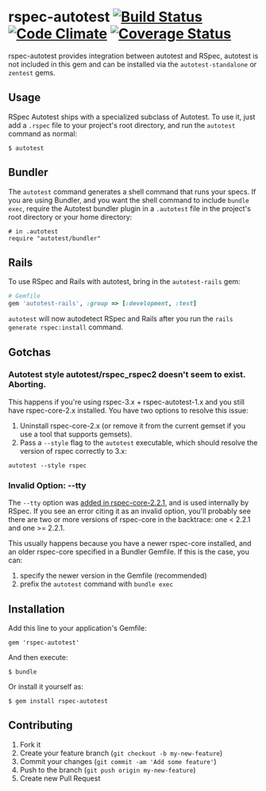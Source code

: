 # rspec-autotest [![Build Status](https://secure.travis-ci.org/rspec/rspec-autotest.svg?branch=master)](http://travis-ci.org/rspec/rspec-autotest) [![Code Climate](https://codeclimate.com/github/rspec/rspec-autotest.svg)](https://codeclimate.com/github/rspec/rspec-autotest) [![Coverage Status](https://coveralls.io/repos/rspec/rspec-autotest/badge.png?branch=master)](https://coveralls.io/r/rspec/rspec-autotest?branch=master)

rspec-autotest provides integration between autotest and RSpec, autotest is not included
in this gem and can be installed via the `autotest-standalone` or `zentest` gems.

## Usage

RSpec Autotest ships with a specialized subclass of Autotest. To use it, just add a
`.rspec` file to your project's root directory, and run the `autotest` command
as normal:

    $ autotest

## Bundler

The `autotest` command generates a shell command that runs your specs. If you
are using Bundler, and you want the shell command to include `bundle exec`,
require the Autotest bundler plugin in a `.autotest` file in the project's root
directory or your home directory:

    # in .autotest
    require "autotest/bundler"

## Rails

To use RSpec and Rails with autotest, bring in the `autotest-rails` gem:

```ruby
# Gemfile
gem 'autotest-rails', :group => [:development, :test]
```

`autotest` will now autodetect RSpec and Rails after you run the `rails
generate rspec:install` command.

## Gotchas

### Autotest style autotest/rspec_rspec2 doesn't seem to exist. Aborting.

This happens if you're using rspec-3.x + rspec-autotest-1.x and you
still have rspec-core-2.x installed. You have two options to resolve this issue:

1. Uninstall rspec-core-2.x (or remove it from the current gemset if you use a
tool that supports gemsets).
1. Pass a `--style` flag to the `autotest` executable, which should resolve the
version of rspec correctly to 3.x:

```shell
autotest --style rspec
```

### Invalid Option: --tty

The `--tty` option was [added in rspec-core-2.2.1](changelog), and is used
internally by RSpec. If you see an error citing it as an invalid option, you'll
probably see there are two or more versions of rspec-core in the backtrace: one
< 2.2.1 and one >= 2.2.1.

This usually happens because you have a newer rspec-core installed, and an
older rspec-core specified in a Bundler Gemfile. If this is the case, you can:

1. specify the newer version in the Gemfile (recommended)
2. prefix the `autotest` command with `bundle exec`


## Installation

Add this line to your application's Gemfile:

    gem 'rspec-autotest'

And then execute:

    $ bundle

Or install it yourself as:

    $ gem install rspec-autotest

## Contributing

1. Fork it
2. Create your feature branch (`git checkout -b my-new-feature`)
3. Commit your changes (`git commit -am 'Add some feature'`)
4. Push to the branch (`git push origin my-new-feature`)
5. Create new Pull Request
